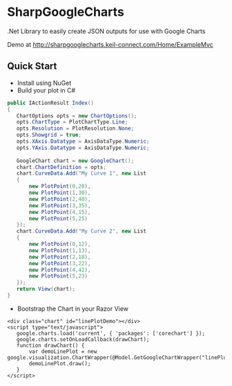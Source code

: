 # SharpGoogleCharts

.Net Library to easily create JSON outputs for use with Google Charts

Demo at http://sharpgooglecharts.keil-connect.com/Home/ExampleMvc

## Quick Start

- Install using NuGet
- Build your plot in C#

 ```csharp
public IActionResult Index()
{
    ChartOptions opts = new ChartOptions();
    opts.ChartType = PlotChartType.Line;
    opts.Resolution = PlotResolution.None;
    opts.Showgrid = true;
    opts.XAxis.Datatype = AxisDataType.Numeric;
    opts.YAxis.Datatype = AxisDataType.Numeric;
    
    GoogleChart chart = new GoogleChart();
    chart.ChartDefinition = opts;
    chart.CurveData.Add("My Curve 1", new List
    {
        new PlotPoint(0,20),
        new PlotPoint(1,30),
        new PlotPoint(2,40),
        new PlotPoint(3,35),
        new PlotPoint(4,15),
        new PlotPoint(5,25)
    });
    chart.CurveData.Add("My Curve 2", new List
    {
        new PlotPoint(0,12),
        new PlotPoint(1,13),
        new PlotPoint(2,18),
        new PlotPoint(3,22),
        new PlotPoint(4,42),
        new PlotPoint(5,23)
    });
    return View(chart);
}
 ```

 - Bootstrap the Chart in your Razor View

 ```
<div class="chart" id="linePlotDemo"></div>
<script type="text/javascript">
    google.charts.load('current', { 'packages': ['corechart'] });
    google.charts.setOnLoadCallback(drawChart);
    function drawChart() {
        var demoLinePlot = new google.visualization.ChartWrapper(@Model.GetGoogleChartWrapper("linePlotDemo"));
        demoLinePlot.draw();
    }
</script>
 ```
